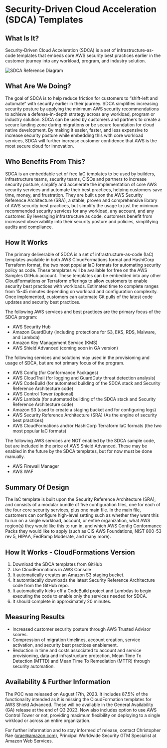 # Security-Driven Cloud Acceleration (SDCA) Templates

## What Is It? 
Security-Driven Cloud Acceleration (SDCA) is a set of infrastructure-as-code templates that embeds core AWS security best practices earlier in the customer journey into any workload, program, and industry solution. 

![SDCA Reference Diagram](https://github.com/aws-samples/security-driven-cloud-acceleration/assets/5162627/c6157010-a63b-4cb4-ad9e-b86b844ba3c3)

## What Are We Doing?
The goal of SDCA is to help reduce friction for customers to “shift-left and automate” with security earlier in their journey. SDCA simplifies increasing security posture by applying the minimum AWS security recommendations to achieve a defense-in-depth strategy across any workload, program or industry solution. SDCA can be used by customers and partners to create a secure landing zone during migrations or be secure foundation for cloud native development. By making it easier, faster, and less expensive to increase security posture while embedding this with core workload services, SDCA will further increase customer confidence that AWS is the most secure cloud for innovation. 

## Who Benefits From This?
SDCA is an embeddable set of free IaC templates to be used by builders, infrastructure teams, security teams, CISOs and partners to increase security posture, simplify and accelerate the implementation of core AWS security services and automate their best practices, helping customers save time, money, and frustration. They are built upon the AWS Security Reference Architecture (SRA), a stable, proven and comprehensive library of AWS security best practices, but simplify the usage to just the minimum recommended security services for any workload, any account, and any customer. By leveraging infrastructure as code, customers benefit from increased observability into their security posture and policies, simplifying audits and compliance.

## How It Works
The primary deliverable of SDCA is a set of infrastructure-as-code (IaC) templates available in both AWS CloudFormations format and HashiCorp Terraform format, the two most popular IaC formats for automating security policy as code. These templates will be available for free on the AWS Samples GitHub account. These templates can be embedded into any other CloudFormations or Terraform offerings to allow customers to enable security best practices with workloads. Estimated time to complete ranges from 15-45 minutes depending on workload and configuration complexity. Once implemented, customers can automate Git pulls of the latest code updates and security best practices. 

The following AWS services and best practices are the primary focus of the SDCA program:
* AWS Security Hub
* Amazon GuardDuty (including protections for S3, EKS, RDS, Malware, and Lambda) 
* Amazon Key Management Service (KMS)
* AWS Shield Advanced (coming soon in GA version)

The following services and solutions may used in the provisioning and usage of SDCA, but are not primary focus of the program. 
* AWS Config (for Conformance Packages)
* AWS CloudTrail (for logging and GuardDuty threat detection analysis)
* AWS CodeBuild (for automated building of the SDCA stack and Security Reference Architecture code) 
* AWS Control Tower (optional)
* AWS Lambda (for automated building of the SDCA stack and Security Reference Architecture code)
* Amazon S3 (used to create a staging bucket and for configuring logs)
* AWS Security Reference Architecture (SRA) (As the engine of security best practices)
* AWS CloudFormations and/or HashiCorp Terraform IaC formats (the two most popular IaC formats)

The following AWS services are NOT enabled by the SDCA sample code, but are included in the price of AWS Shield Advanced. These may be enabled in the future by the SDCA templates, but for now must be done manually. 
* AWS Firewall Manager
* AWS WAF

## Summary Of Design
The IaC template is built upon the Security Reference Architecture (SRA), and consists of a modular bundle of five configuration files, one for each of the four core security services, plus one main file. In the main file, customers can configure high-level setting such as whether they want this to run on a single workload, account, or entire organization, what AWS region(s) they would like this to run in, and which AWS Config Conformance Packs they would like to apply (such as CIS AWS Foundations, NIST 800-53 rev 5, HIPAA, FedRamp Moderate, and many more). 

## How It Works - CloudFormations Version
1. Download the SDCA templates from GitHub
2. Use CloudFormations in AWS Console
3. It automatically creates an Amazon S3 staging bucket.
4. It automtiacally downloads the latest Security Reference Architecture code from the GitHub repo. 
5. It automatically kicks off a CodeBuild project and Lambdas to begin executing the code to enable only the services needed for SDCA. 
6. It should complete in approximately 20 minutes. 

## Measuring Results
* Increased customer security posture through AWS Trusted Advisor scores. 
* Compression of migration timelines, account creation, service activation, and security best practices enablement. 
* Reduction in time and costs associated to account and service provisioning, data and infrastructure protection, Mean Time To Detection (MTTD) and Mean Time To Remediation (MTTR) through security automation.
   
## Availability & Further Information
The POC was released on August 17th, 2023. It includes 87.5% of the functionality intended as it is missing the CloudFormation templates for AWS Shield Advanced. These will be available in the General Availability (GA) release at the end of Q3 2023. Now also includes option to use AWS Control Tower or not, providing maximum flexibility on deploying to a single wirkload or across an entire organization.

For further information and to stay informed of release, contact Christopher Rae (xrae@amazon.com), Principal Worldwide Security GTM Specialist at Amazon Web Services. 




